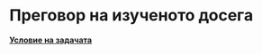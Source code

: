 # Преговор на изученото досега

[**Условие на задачата**](https://docs.google.com/document/d/1naSLXCzazHSCwSq3f_C_OxbE6HKhPJDh9vzyErJdXvY/edit)